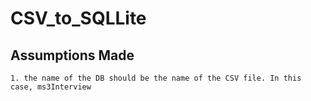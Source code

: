 # CSV_to_SQLLite

## Assumptions Made
    1. the name of the DB should be the name of the CSV file. In this case, ms3Interview
